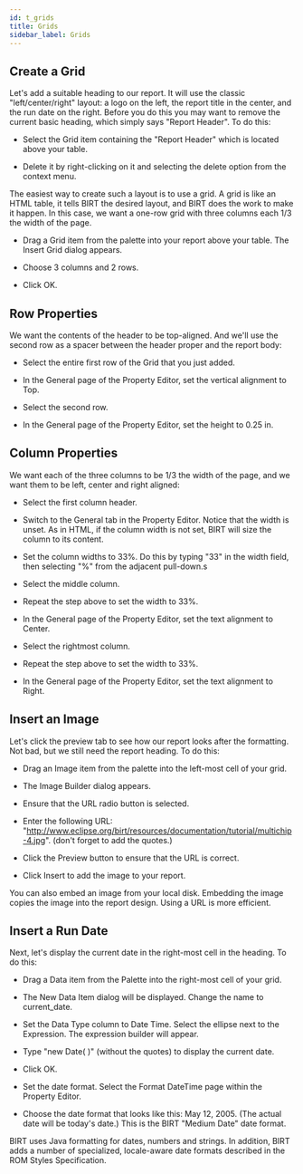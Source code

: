 ```yaml
---
id: t_grids
title: Grids 
sidebar_label: Grids 
---
```


## Create a Grid

Let's add a suitable heading to our report. It will use the classic "left/center/right" layout: a logo on the left, the report title in the center, and the run date on the right. Before you do this you may want to remove the current basic heading, which simply says "Report Header". To do this:

*   Select the Grid item containing the "Report Header" which is located above your table.

*   Delete it by right-clicking on it and selecting the delete option from the context menu.

The easiest way to create such a layout is to use a grid. A grid is like an HTML table, it tells BIRT the desired layout, and BIRT does the work to make it happen. In this case, we want a one-row grid with three columns each 1/3 the width of the page.

*   Drag a Grid item from the palette into your report above your table. The Insert Grid dialog appears.

*   Choose 3 columns and 2 rows.

*   Click OK.

## Row Properties

We want the contents of the header to be top-aligned. And we'll use the second row as a spacer between the header proper and the report body:

*   Select the entire first row of the Grid that you just added.

*   In the General page of the Property Editor, set the vertical alignment to Top.

*   Select the second row.

*   In the General page of the Property Editor, set the height to 0.25 in.

## Column Properties

We want each of the three columns to be 1/3 the width of the page, and we want them to be left, center and right aligned:

*   Select the first column header.

*   Switch to the General tab in the Property Editor. Notice that the width is unset. As in HTML, if the column width is not set, BIRT will size the column to its content.

*   Set the column widths to 33%. Do this by typing "33" in the width field, then selecting "%" from the adjacent pull-down.s

*   Select the middle column.

*   Repeat the step above to set the width to 33%.

*   In the General page of the Property Editor, set the text alignment to Center.

*   Select the rightmost column.

*   Repeat the step above to set the width to 33%.

*   In the General page of the Property Editor, set the text alignment to Right.

## Insert an Image

Let's click the preview tab to see how our report looks after the formatting. Not bad, but we still need the report heading. To do this:

*   Drag an Image item from the palette into the left-most cell of your grid.

*   The Image Builder dialog appears.

*   Ensure that the URL radio button is selected.

*   Enter the following URL: "http://www.eclipse.org/birt/resources/documentation/tutorial/multichip-4.jpg". (don't forget to add the quotes.)

*   Click the Preview button to ensure that the URL is correct.

*   Click Insert to add the image to your report.

You can also embed an image from your local disk. Embedding the image copies the image into the report design. Using a URL is more efficient.

## Insert a Run Date

Next, let's display the current date in the right-most cell in the heading. To do this:

*   Drag a Data item from the Palette into the right-most cell of your grid.

*   The New Data Item dialog will be displayed. Change the name to current_date.

*   Set the Data Type column to Date Time. Select the ellipse next to the Expression. The expression builder will appear.

*   Type "new Date( )" (without the quotes) to display the current date.

*   Click OK.

*   Set the date format. Select the Format DateTime page within the Property Editor.

*   Choose the date format that looks like this: May 12, 2005. (The actual date will be today's date.) This is the BIRT "Medium Date" date format.

BIRT uses Java formatting for dates, numbers and strings. In addition, BIRT adds a number of specialized, locale-aware date formats described in the ROM Styles Specification.